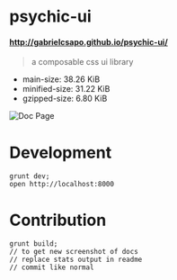 # psychic-ui

#### http://gabrielcsapo.github.io/psychic-ui/

> a composable css ui library
- main-size: 38.26 KiB
- minified-size: 31.22 KiB
- gzipped-size: 6.80 KiB

![Doc Page](examples/assets/doc.png)

# Development

```
grunt dev;
open http://localhost:8000
```

# Contribution

```
grunt build;
// to get new screenshot of docs
// replace stats output in readme
// commit like normal
```
